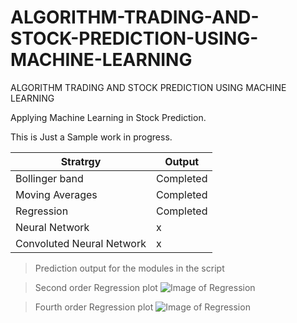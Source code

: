 # ALGORITHM-TRADING-AND-STOCK-PREDICTION-USING-MACHINE-LEARNING
ALGORITHM TRADING AND STOCK PREDICTION USING MACHINE LEARNING

Applying Machine Learning in Stock Prediction.

This is Just a Sample work in progress.

Stratrgy | Output
--------------- | ---------------
Bollinger band | Completed
Moving Averages | Completed
Regression | Completed
Neural Network | x
Convoluted Neural Network | x

>Prediction output for the modules in the script

> Second order Regression plot
![Image of Regression](https://raw.githubusercontent.com/kennedyCzar/ALGORITHM-TRADING-AND-STOCK-PREDICTION-USING-MACHINE-LEARNING/master/Algorithm%20trading%20using%20machine%20learning/_REGRESSION%20IMAGES/Figure_1-9.png)

> Fourth order Regression plot
![Image of Regression](https://raw.githubusercontent.com/kennedyCzar/ALGORITHM-TRADING-AND-STOCK-PREDICTION-USING-MACHINE-LEARNING/master/Algorithm%20trading%20using%20machine%20learning/_REGRESSION%20IMAGES/Figure_1-2.png)


